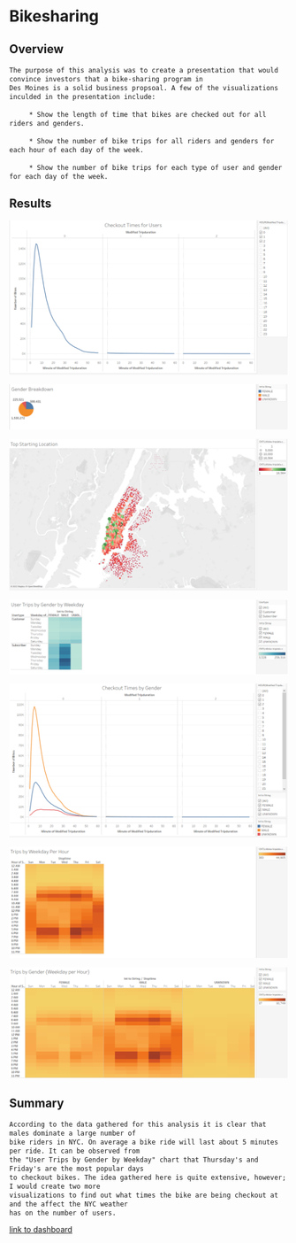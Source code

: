 # Bikesharing

## Overview

    The purpose of this analysis was to create a presentation that would convince investors that a bike-sharing program in 
    Des Moines is a solid business propsoal. A few of the visualizations inculded in the presentation include: 
    
         * Show the length of time that bikes are checked out for all riders and genders.
                
         * Show the number of bike trips for all riders and genders for each hour of each day of the week.
                
         * Show the number of bike trips for each type of user and gender for each day of the week.
         
## Results

![](Resources/Checkout_Times_For_Users.PNG "This graph visualizes the length of time that bikes are checked out for all riders.")

![](Resources/Gender_Breakdown.png "The peie chart visualizes the number of rides according to gender.")

![](Resources/Top_Starting_Locations.PNG "This is a symbol map for the most popular bike ride starting locations.")

![](Resources/User_Trips_by_Gender_by_Weekday.PNG "This graph visualizes a heatmap that shows the number of bike trips broken down by gender for each day of the week by each Usertype.")

![](Resources/Checkout_Times_By_Gender.PNG "This graph visualizes the length of time that bikes are checked out for each gender.")

![](Resources/Trips_by_Weekday_per_Hour.PNG "This graph visualizes the number of bike trips by weekday for each hour of the day as a heatmap.")

![](Resources/Trips_by_Gender_Weekday_per_Hour.PNG "This graph visualizes the number of bike trips by gender for each hour of each day of the week as a heatmap.")

## Summary
    According to the data gathered for this analysis it is clear that males dominate a large number of 
    bike riders in NYC. On average a bike ride will last about 5 minutes per ride. It can be observed from 
    the "User Trips by Gender by Weekday" chart that Thursday's and Friday's are the most popular days
    to checkout bikes. The idea gathered here is quite extensive, however; I would create two more 
    visualizations to find out what times the bike are being checkout at and the affect the NYC weather 
    has on the number of users. 


[link to dashboard]("https://public.tableau.com/app/profile/bryan.rojas/viz/NYCCitiBikeBreakdown_16485018230240/NYCCitiBikeBreakdown?publish=yes")

